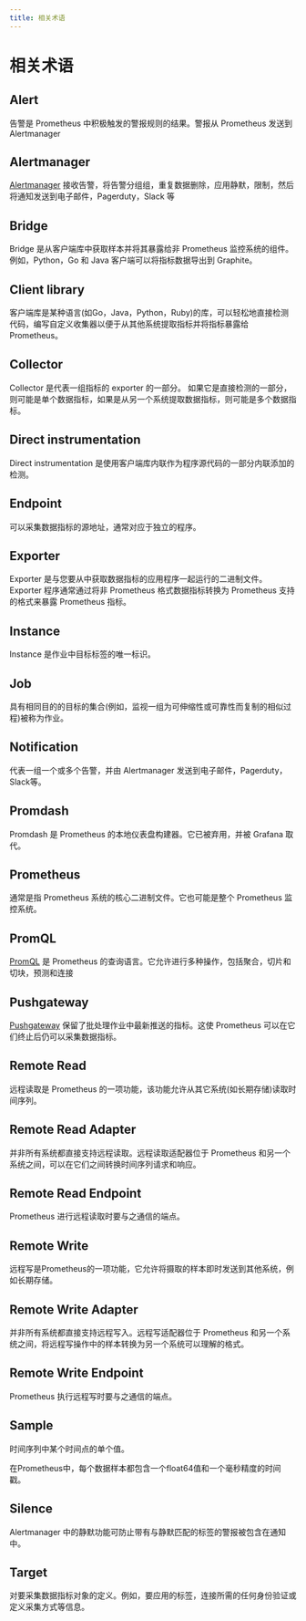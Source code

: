 ```yaml
---
title: 相关术语
---
```


# 相关术语

## Alert

告警是 Prometheus 中积极触发的警报规则的结果。警报从 Prometheus 发送到 Alertmanager

## Alertmanager

[Alertmanager](../alerting/alertmanager.md) 接收告警，将告警分组组，重复数据删除，应用静默，限制，然后将通知发送到电子邮件，Pagerduty，Slack 等

## Bridge

Bridge 是从客户端库中获取样本并将其暴露给非 Prometheus 监控系统的组件。例如，Python，Go 和 Java 客户端可以将指标数据导出到 Graphite。

## Client library

客户端库是某种语言\(如Go，Java，Python，Ruby\)的库，可以轻松地直接检测代码，编写自定义收集器以便于从其他系统提取指标并将指标暴露给 Prometheus。

## Collector

Collector 是代表一组指标的 exporter 的一部分。 如果它是直接检测的一部分，则可能是单个数据指标，如果是从另一个系统提取数据指标，则可能是多个数据指标。

## Direct instrumentation

Direct instrumentation 是使用客户端库内联作为程序源代码的一部分内联添加的检测。

## Endpoint

可以采集数据指标的源地址，通常对应于独立的程序。

## Exporter

Exporter 是与您要从中获取数据指标的应用程序一起运行的二进制文件。Exporter 程序通常通过将非 Prometheus 格式数据指标转换为 Prometheus 支持的格式来暴露 Prometheus 指标。

## Instance

Instance 是作业中目标标签的唯一标识。

## Job

具有相同目的的目标的集合\(例如，监视一组为可伸缩性或可靠性而复制的相似过程\)被称为作业。

## Notification

代表一组一个或多个告警，并由 Alertmanager 发送到电子邮件，Pagerduty，Slack等。

## Promdash

Promdash 是 Prometheus 的本地仪表盘构建器。它已被弃用，并被 Grafana 取代。

## Prometheus

通常是指 Prometheus 系统的核心二进制文件。它也可能是整个 Prometheus 监控系统。

## PromQL

[PromQL](../prometheus/querying/basics.md) 是 Prometheus 的查询语言。它允许进行多种操作，包括聚合，切片和切块，预测和连接

## Pushgateway

[Pushgateway](../instrumenting/pushing.md) 保留了批处理作业中最新推送的指标。这使 Prometheus 可以在它们终止后仍可以采集数据指标。

## Remote Read

远程读取是 Prometheus 的一项功能，该功能允许从其它系统\(如长期存储\)读取时间序列。

## Remote Read Adapter

并非所有系统都直接支持远程读取。远程读取适配器位于 Prometheus 和另一个系统之间，可以在它们之间转换时间序列请求和响应。

## Remote Read Endpoint

Prometheus 进行远程读取时要与之通信的端点。

## Remote Write

远程写是Prometheus的一项功能，它允许将摄取的样本即时发送到其他系统，例如长期存储。

## Remote Write Adapter

并非所有系统都直接支持远程写入。远程写适配器位于 Prometheus 和另一个系统之间，将远程写操作中的样本转换为另一个系统可以理解的格式。

## Remote Write Endpoint

Prometheus 执行远程写时要与之通信的端点。

## Sample

时间序列中某个时间点的单个值。

在Prometheus中，每个数据样本都包含一个float64值和一个毫秒精度的时间戳。

## Silence

Alertmanager 中的静默功能可防止带有与静默匹配的标签的警报被包含在通知中。

## Target

对要采集数据指标对象的定义。例如，要应用的标签，连接所需的任何身份验证或定义采集方式等信息。

